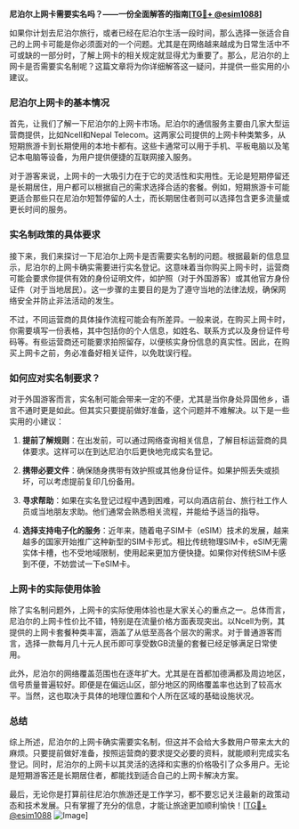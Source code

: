 **尼泊尔上网卡需要实名吗？——一份全面解答的指南[[TG💪+ @esim1088](https://t.me/s/esim1088)]**

如果你计划去尼泊尔旅行，或者已经在尼泊尔生活一段时间，那么选择一张适合自己的上网卡可能是你必须面对的一个问题。尤其是在网络越来越成为日常生活中不可或缺的一部分时，了解上网卡的相关规定就显得尤为重要了。那么，尼泊尔的上网卡是否需要实名制呢？这篇文章将为你详细解答这一疑问，并提供一些实用的小建议。

### 尼泊尔上网卡的基本情况

首先，让我们了解一下尼泊尔的上网卡市场。尼泊尔的通信服务主要由几家大型运营商提供，比如Ncell和Nepal Telecom。这两家公司提供的上网卡种类繁多，从短期旅游卡到长期使用的本地卡都有。这些卡通常可以用于手机、平板电脑以及笔记本电脑等设备，为用户提供便捷的互联网接入服务。

对于游客来说，上网卡的一大吸引力在于它的灵活性和实用性。无论是短期停留还是长期居住，用户都可以根据自己的需求选择合适的套餐。例如，短期旅游卡可能更适合那些只在尼泊尔短暂停留的人士，而长期居住者则可以选择包含更多流量或更长时间的服务。

### 实名制政策的具体要求

接下来，我们来探讨一下尼泊尔上网卡是否需要实名制的问题。根据最新的信息显示，尼泊尔的上网卡确实需要进行实名登记。这意味着当你购买上网卡时，运营商可能会要求你提供有效的身份证明文件，如护照（对于外国游客）或其他官方身份证件（对于当地居民）。这一步骤的主要目的是为了遵守当地的法律法规，确保网络安全并防止非法活动的发生。

不过，不同运营商的具体操作流程可能会有所差异。一般来说，在购买上网卡时，你需要填写一份表格，其中包括你的个人信息，如姓名、联系方式以及身份证件号码等。有些运营商还可能要求拍照留存，以便核实身份信息的真实性。因此，在购买上网卡之前，务必准备好相关证件，以免耽误行程。

### 如何应对实名制要求？

对于外国游客而言，实名制可能会带来一定的不便，尤其是当你身处异国他乡，语言不通时更是如此。但其实只要提前做好准备，这个问题并不难解决。以下是一些实用的小建议：

1. **提前了解规则**：在出发前，可以通过网络查询相关信息，了解目标运营商的具体要求。这样可以在到达尼泊尔后更快地完成实名登记。
   
2. **携带必要文件**：确保随身携带有效护照或其他身份证件。如果护照丢失或损坏，可以考虑提前复印几份备用。

3. **寻求帮助**：如果在实名登记过程中遇到困难，可以向酒店前台、旅行社工作人员或当地朋友求助。他们通常会熟悉相关流程，并能给予适当的指导。

4. **选择支持电子化的服务**：近年来，随着电子SIM卡（eSIM）技术的发展，越来越多的国家开始推广这种新型的SIM卡形式。相比传统物理SIM卡，eSIM无需实体卡槽，也不受地域限制，使用起来更加方便快捷。如果你对传统SIM卡感到不便，不妨尝试一下eSIM卡。

### 上网卡的实际使用体验

除了实名制问题外，上网卡的实际使用体验也是大家关心的重点之一。总体而言，尼泊尔的上网卡性价比不错，特别是在流量价格方面表现突出。以Ncell为例，其提供的上网卡套餐种类丰富，涵盖了从低至高各个层次的需求。对于普通游客而言，选择一款每月几十元人民币即可享受数GB流量的套餐已经足够满足日常使用。

此外，尼泊尔的网络覆盖范围也在逐年扩大。尤其是在首都加德满都及周边地区，信号质量普遍较好。即便是在偏远山区，部分地区的网络覆盖率也达到了较高水平。当然，这也取决于具体的地理位置和个人所在区域的基础设施状况。

### 总结

综上所述，尼泊尔的上网卡确实需要实名制，但这并不会给大多数用户带来太大的麻烦。只要提前做好准备，按照运营商的要求提交必要的资料，就能顺利完成实名登记。同时，尼泊尔的上网卡以其灵活的选择和实惠的价格吸引了众多用户。无论是短期游客还是长期居住者，都能找到适合自己的上网卡解决方案。

最后，无论你是打算前往尼泊尔旅游还是工作学习，都不要忘记关注最新的政策动态和技术发展。只有掌握了充分的信息，才能让旅途更加顺利愉快！[[TG💪+ @esim1088](https://t.me/s/esim1088) ![Image](https://i.postimg.cc/4NQfJmqS/Snipaste-2025-05-13-00-14-12.png)]